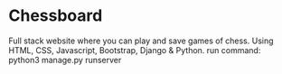 # Chessboard
Full stack website where you can play and save games of chess. 
Using  HTML, CSS, Javascript, Bootstrap, Django & Python.
run command: python3 manage.py runserver
